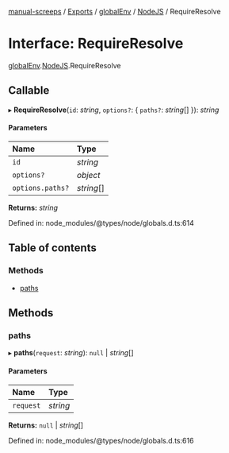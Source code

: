 [manual-screeps](../README.md) / [Exports](../modules.md) / [globalEnv](../modules/globalenv.md) / [NodeJS](../modules/globalenv.nodejs.md) / RequireResolve

# Interface: RequireResolve

[globalEnv](../modules/globalenv.md).[NodeJS](../modules/globalenv.nodejs.md).RequireResolve

## Callable

▸ **RequireResolve**(`id`: *string*, `options?`: { `paths?`: *string*[]  }): *string*

#### Parameters

| Name | Type |
| :------ | :------ |
| `id` | *string* |
| `options?` | *object* |
| `options.paths?` | *string*[] |

**Returns:** *string*

Defined in: node_modules/@types/node/globals.d.ts:614

## Table of contents

### Methods

- [paths](globalenv.nodejs.requireresolve.md#paths)

## Methods

### paths

▸ **paths**(`request`: *string*): ``null`` \| *string*[]

#### Parameters

| Name | Type |
| :------ | :------ |
| `request` | *string* |

**Returns:** ``null`` \| *string*[]

Defined in: node_modules/@types/node/globals.d.ts:616
